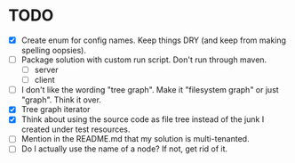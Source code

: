# TODO

- [x] Create enum for config names. Keep things DRY (and keep from making spelling oopsies).
- [ ] Package solution with custom run script. Don't run through maven.
  - [ ] server
  - [ ] client
- [ ] I don't like the wording "tree graph". Make it "filesystem graph" or just "graph".
      Think it over.
- [x] Tree graph iterator
- [x] Think about using the source code as file tree instead of the junk I created under
      test resources.
- [ ] Mention in the README.md that my solution is multi-tenanted.
- [ ] Do I actually use the name of a node? If not, get rid of it.
